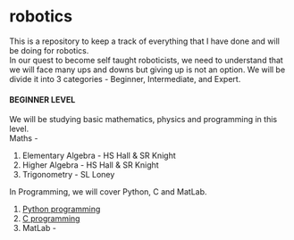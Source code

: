 # robotics
This is a repository to keep a track of everything that I have done and will be doing for robotics.<br>
In our quest to become self taught roboticists, we need to understand that we will face many ups and downs but giving up is not an option. We will be divide it into 3 categories - Beginner, Intermediate, and Expert.

<h4><b>BEGINNER LEVEL</b></h4>
We will be studying basic mathematics, physics and programming in this level.
<br>Maths -<br>
<ol> <li>Elementary Algebra - HS Hall & SR Knight</li>
<li>Higher Algebra - HS Hall & SR Knight</li>
<li>Trigonometry - SL Loney</li>
</ol>

In Programming, we will cover Python, C and MatLab.<br>
<ol><li><a href="https://www.youtube.com/playlist?list=PL-osiE80TeTskrapNbzXhwoFUiLCjGgY7">Python programming</a></li>
<li><a href="https://beej.us/guide/bgc/html/#manual-memory-allocation">C programming</a></li>
<li>MatLab - </li>